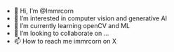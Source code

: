 - 👋 Hi, I’m @Immrcorn
- 👀 I’m interested in computer vision and generative AI
- 🌱 I’m currently learning openCV and ML
- 💞️ I’m looking to collaborate on ...
- 📫 How to reach me immrcorn on X

<!---
Immrcorn/Immrcorn is a ✨ special ✨ repository because its `README.md` (this file) appears on your GitHub profile.
You can click the Preview link to take a look at your changes.
--->
